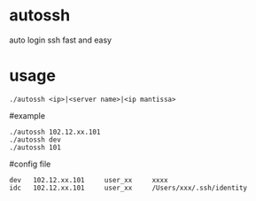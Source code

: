 # autossh
auto login ssh fast and easy
# usage
```
./autossh <ip>|<server name>|<ip mantissa>
```
#example
```
./autossh 102.12.xx.101
./autossh dev
./autossh 101
```
#config file
```
dev   102.12.xx.101		user_xx		xxxx
idc   102.12.xx.101		user_xx		/Users/xxx/.ssh/identity
```

